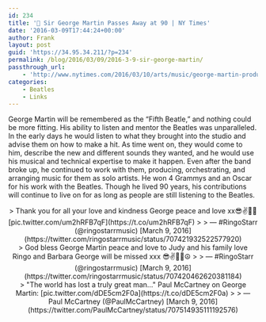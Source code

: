 ```yaml
---
id: 234
title: '🔗 Sir George Martin Passes Away at 90 | NY Times'
date: '2016-03-09T17:44:24+00:00'
author: Frank
layout: post
guid: 'https://34.95.34.211/?p=234'
permalink: /blog/2016/03/09/2016-3-9-sir-george-martin/
passthrough_url:
    - 'http://www.nytimes.com/2016/03/10/arts/music/george-martin-producer-of-the-beatles-dies-at-90.html'
categories:
    - Beatles
    - Links
---
```


George Martin will be remembered as the “Fifth Beatle,” and nothing could be more fitting. His ability to listen and mentor the Beatles was unparalleled. In the early days he would listen to what they brought into the studio and advise them on how to make a hit. As time went on, they would come to him, describe the new and different sounds they wanted, and he would use his musical and technical expertise to make it happen. Even after the band broke up, he continued to work with them, producing, orchestrating, and arranging music for them as solo artists. He won 4 Grammys and an Oscar for his work with the Beatles. Though he lived 90 years, his contributions will continue to live on for as long as people are still listening to the Beatles.

<center>> Thank you for all your love and kindness George peace and love xx😎✌️🌟💖 [pic.twitter.com/um2hRFB7qF](https://t.co/um2hRFB7qF)
> 
> — #RingoStarr (@ringostarrmusic) [March 9, 2016](https://twitter.com/ringostarrmusic/status/707421932522577920)

</center><center>> God bless George Martin peace and love to Judy and his family love Ringo and Barbara George will be missed xxx 😎✌️🌟💖☮
> 
> — #RingoStarr (@ringostarrmusic) [March 9, 2016](https://twitter.com/ringostarrmusic/status/707420462620381184)

</center><center>> "The world has lost a truly great man…" Paul McCartney on George Martin: <https://t.co/M2ySCKfisO> [pic.twitter.com/dDE5cm2F0a](https://t.co/dDE5cm2F0a)
> 
> — Paul McCartney (@PaulMcCartney) [March 9, 2016](https://twitter.com/PaulMcCartney/status/707514935111192576)

</center><div class="
          image-block-outer-wrapper
          layout-caption-hidden
          design-layout-inline
          
          
          
        " data-test="image-block-inline-outer-wrapper"><figure class="
              sqs-block-image-figure
              intrinsic
            " style="max-width:600px;"><div class="image-block-wrapper" data-animation-override="" data-animation-role="image"><div class="sqs-image-shape-container-element
              
          
        
              
            " style="
                position: relative;
                
                  padding-bottom:77.83332824707031%;
                
                overflow: hidden;
              "><noscript>![](https://images.squarespace-cdn.com/content/v1/5070e334e4b00907bc18faef/1457545553303-QFP36YHTRSY1IR0M1CGY/image-asset.jpeg)</noscript>![](https://images.squarespace-cdn.com/content/v1/5070e334e4b00907bc18faef/1457545553303-QFP36YHTRSY1IR0M1CGY/image-asset.jpeg)</div></div></figure></div>George Martin, Redefining Producer Who Guided the Beatles, Dies at 90 | [NY Times](http://www.nytimes.com/2016/03/10/arts/music/george-martin-producer-of-the-beatles-dies-at-90.html)